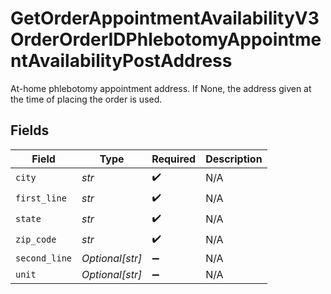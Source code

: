 # GetOrderAppointmentAvailabilityV3OrderOrderIDPhlebotomyAppointmentAvailabilityPostAddress

At-home phlebotomy appointment address. If None, the address given at the time of placing the order is used.


## Fields

| Field              | Type               | Required           | Description        |
| ------------------ | ------------------ | ------------------ | ------------------ |
| `city`             | *str*              | :heavy_check_mark: | N/A                |
| `first_line`       | *str*              | :heavy_check_mark: | N/A                |
| `state`            | *str*              | :heavy_check_mark: | N/A                |
| `zip_code`         | *str*              | :heavy_check_mark: | N/A                |
| `second_line`      | *Optional[str]*    | :heavy_minus_sign: | N/A                |
| `unit`             | *Optional[str]*    | :heavy_minus_sign: | N/A                |